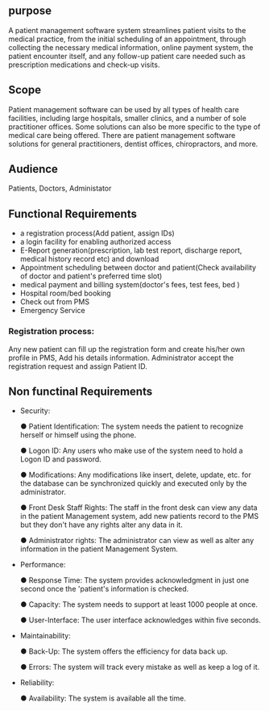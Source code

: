 
## purpose
A patient management software system streamlines patient visits to the medical practice, from the initial scheduling of an appointment, through collecting the necessary medical information, online payment system, the patient encounter itself, and any follow-up patient care needed such as prescription medications and check-up visits.
## Scope
Patient management software can be used by all types of health care facilities, including large hospitals, smaller clinics, and a number of sole practitioner offices. Some solutions can also be more specific to the type of medical care being offered. There are patient management software solutions for general practitioners, dentist offices, chiropractors, and more.
## Audience
Patients, Doctors, Administator
## Functional Requirements
- a registration process(Add patient, assign IDs)
- a login facility for enabling authorized access
- E-Report generation(prescription, lab test report, discharge report, medical history record etc) and download
- Appointment scheduling between doctor and patient(Check availability of doctor and patient's preferred time slot)
- medical payment and billing system(doctor's fees, test fees, bed )
- Hospital room/bed booking
- Check out from PMS
- Emergency Service

### Registration process:
Any new patient can fill up the registration form and create his/her own profile in PMS, Add his details information.
Administrator accept the registration request and assign Patient ID.
## Non functinal Requirements
- Security:

  ● Patient Identification: The system needs the patient to recognize herself or himself using the phone.

  ● Logon ID: Any users who make use of the system need to hold a Logon ID and password.

  ● Modifications: Any modifications like insert, delete, update, etc. for the database can be synchronized quickly and executed only by the administrator.

  ● Front Desk Staff Rights: The staff in the front desk can view any data in the patient Management system, add new patients record to the PMS but they don't have any rights alter any data in it.

  ● Administrator rights: The administrator can view as well as alter any information in the patient Management System.

- Performance: 

  ● Response Time: The system provides acknowledgment in just one second once the 'patient's information is checked.

  ● Capacity: The system needs to support at least 1000 people at once.

  ● User-Interface: The user interface acknowledges within five seconds.


- Maintainability: 

  ● Back-Up: The system offers the efficiency for data back up.

  ● Errors: The system will track every mistake as well as keep a log of it. 



- Reliability: 

  ● Availability: The system is available all the time. 
  
 
